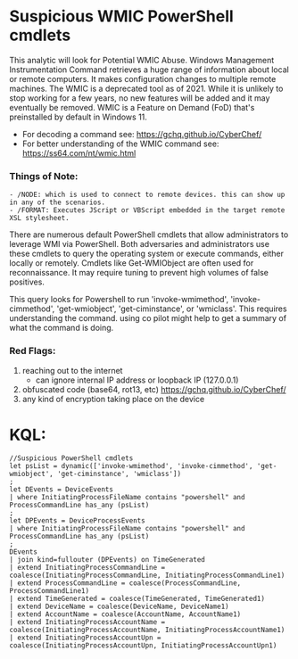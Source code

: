 # Suspicious WMIC PowerShell cmdlets
This analytic will look for Potential WMIC Abuse. Windows Management Instrumentation Command retrieves a huge range of information about local or remote computers. It makes configuration changes to multiple remote machines. The WMIC is a deprecated tool as of 2021. While it is unlikely to stop working for a few years, no new features will be added and it may eventually be removed. WMIC is a Feature on Demand (FoD) that's preinstalled by default in Windows 11. 

- For decoding a command see: https://gchq.github.io/CyberChef/
- For better understanding of the WMIC command see: https://ss64.com/nt/wmic.html

### Things of Note: 
    - /NODE: which is used to connect to remote devices. this can show up in any of the scenarios. 
    - /FORMAT: Executes JScript or VBScript embedded in the target remote XSL stylesheet.

There are numerous default PowerShell cmdlets that allow administrators to leverage WMI via PowerShell. Both adversaries and administrators use these cmdlets to query the operating system or execute commands, either locally or remotely. Cmdlets like Get-WMIObject are often used for reconnaissance. It may require tuning to prevent high volumes of false positives.

This query looks for Powershell to run 'invoke-wmimethod', 'invoke-cimmethod', 'get-wmiobject', 'get-ciminstance', or 'wmiclass'. This requires understanding the command. using co pilot might help to get a summary of what the command is doing. 

### Red Flags: 
1. reaching out to the internet 
    - can ignore internal IP address or loopback IP (127.0.0.1)
2. obfuscated code (base64, rot13, etc) https://gchq.github.io/CyberChef/
3. any kind of encryption taking place on the device

# KQL: 
```kql
//Suspicious PowerShell cmdlets
let psList = dynamic(['invoke-wmimethod', 'invoke-cimmethod', 'get-wmiobject', 'get-ciminstance', 'wmiclass'])
;
let DEvents = DeviceEvents
| where InitiatingProcessFileName contains "powershell" and ProcessCommandLine has_any (psList)
;
let DPEvents = DeviceProcessEvents
| where InitiatingProcessFileName contains "powershell" and ProcessCommandLine has_any (psList)
;
DEvents
| join kind=fullouter (DPEvents) on TimeGenerated
| extend InitiatingProcessCommandLine = coalesce(InitiatingProcessCommandLine, InitiatingProcessCommandLine1)
| extend ProcessCommandLine = coalesce(ProcessCommandLine, ProcessCommandLine1)
| extend TimeGenerated = coalesce(TimeGenerated, TimeGenerated1)
| extend DeviceName = coalesce(DeviceName, DeviceName1)
| extend AccountName = coalesce(AccountName, AccountName1)
| extend InitiatingProcessAccountName = coalesce(InitiatingProcessAccountName, InitiatingProcessAccountName1)
| extend InitiatingProcessAccountUpn = coalesce(InitiatingProcessAccountUpn, InitiatingProcessAccountUpn1)
```
